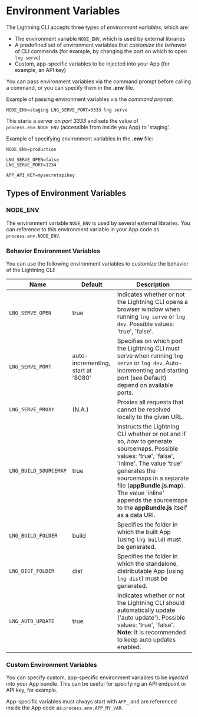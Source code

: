 # Environment Variables

The Lightning CLI accepts three types of *environment variables*, which are:

* The environment variable `NODE_ENV`, which is used by external libraries
* A predefined set of environment variables that *customize the behavior* of CLI commands (for example, by changing the port on which to open `lng serve`)
* Custom, app-specific variables to be injected into your App (for example, an API key)

You can pass environment variables via the command prompt before calling a command, or you can specify them in the **.env** file.

Example of passing environment variables via the *command prompt*:

```
NODE_ENV=staging LNG_SERVE_PORT=3333 lng serve
```

This starts a server on *port 3333* and sets the value of `process.env.NODE_ENV` (accessible from inside you App) to 'staging'.

Example of specifying environment variables in the **.env** file:

```
NODE_ENV=production

LNG_SERVE_OPEN=false
LNG_SERVE_PORT=1234

APP_API_KEY=mysecretapikey
```

## Types of Environment Variables

### NODE_ENV

The environment variable `NODE_ENV` is used by several external libraries. You can reference to this environment variable in your App code as `process.env.NODE_ENV`.

### Behavior Environment Variables


You can use the following environment variables to customize the behavior of the Lightning CLI:

| Name | Default | Description |
|---|---|---|
| `LNG_SERVE_OPEN` | true | Indicates whether or not the Lightning CLI opens a browser window when running `lng serve` or `lng dev`. Possible values: 'true', 'false'. |
| `LNG_SERVE_PORT` | auto-incrementing, start at '8080' | Specifies on which port the Lightning CLI must serve when running `lng serve` or `lng dev`. Auto-incrementing and starting port (see Default) depend on available ports. |
| `LNG_SERVE_PROXY` | (N.A.) | Proxies all requests that cannot be resolved locally to the given URL. |
| `LNG_BUILD_SOURCEMAP` | true | Instructs the Lightning CLI whether or not and if so, *how* to generate sourcemaps. Possible values: 'true', 'false', 'inline'. The value 'true' generates the sourcemaps in a separate file (**appBundle.js.map**). The value 'inline' appends the sourcemaps to the **appBundle.js** itself as a data URI. |
| `LNG_BUILD_FOLDER` | build | Specifies the folder in which the built App (using `lng build`) must be generated. |
| `LNG_DIST_FOLDER` | dist | Specifies the folder in which the standalone, distributable App (using `lng dist`) must be generated. |
| `LNG_AUTO_UPDATE` | true | Indicates whether or not the Lightning CLI should automatically update ('auto update'). Possible values: 'true', 'false'. **Note**: It is recommended to keep auto updates enabled. |


### Custom Environment Variables


You can specify custom, app-specific environment variables to be  *injected* into your App bundle. This can be useful for specifying an API endpoint or API key, for example.


App-specific variables must always start with `APP_` and are referenced inside the App code as `process.env.APP_MY_VAR`.
